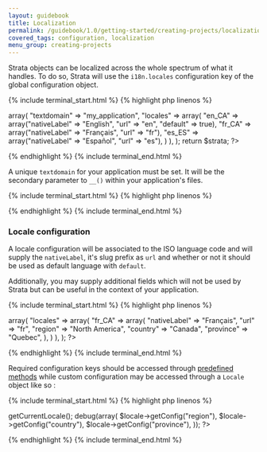 ```yaml
---
layout: guidebook
title: Localization
permalink: /guidebook/1.0/getting-started/creating-projects/localization/
covered_tags: configuration, localization
menu_group: creating-projects
---
```


Strata objects can be localized across the whole spectrum of what it handles. To do so, Strata will use the `i18n.locales` configuration key of the global configuration object.

{% include terminal_start.html %}
{% highlight php linenos %}
<?php

$strata = array(
    "i18n" => array(
        "textdomain" => "my_application",
        "locales" => array(
            "en_CA" => array("nativeLabel" => "English", "url" => "en", "default" => true),
            "fr_CA" => array("nativeLabel" => "Français", "url" => "fr"),
            "es_ES" => array("nativeLabel" => "Español", "url" => "es"),
        )
    ),
);

return $strata;
?>
{% endhighlight %}
{% include terminal_end.html %}

A unique `textdomain` for your application must be set. It will be the secondary parameter to `__()` within your application's files.

{% include terminal_start.html %}
{% highlight php linenos %}
<p><?php _e("Hello!", "my_application"); ?></p>
{% endhighlight %}
{% include terminal_end.html %}


### Locale configuration

A locale configuration will be associated to the ISO language code and will supply the `nativeLabel`, it's slug prefix as `url` and whether or not it should be used as default language with `default`.

Additionally, you may supply additional fields which will not be used by Strata but can be useful in the context of your application.

{% include terminal_start.html %}
{% highlight php linenos %}
<?php
$strata = array(
    "i18n" => array(
        "locales" => array(
            "fr_CA" => array(
                "nativeLabel" => "Français",
                "url" => "fr",
                "region" => "North America",
                "country" => "Canada",
                "province" => "Quebec",
            ),
        )
    ),
);
?>
{% endhighlight %}
{% include terminal_end.html %}


Required configuration keys should be accessed through [predefined methods](/api/1.0/classes/Strata_I18n_Locale.html) while custom configuration may be accessed through a `Locale` object like so :

{% include terminal_start.html %}
{% highlight php linenos %}
<?php
    use Strata\Strata;

    $locale = Strata::i18n()->getCurrentLocale();
    debug(array(
        $locale->getConfig("region"),
        $locale->getConfig("country"),
        $locale->getConfig("province"),
    ));
?>
{% endhighlight %}
{% include terminal_end.html %}
